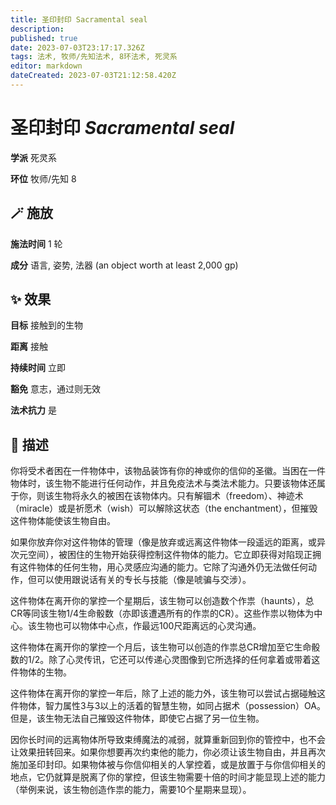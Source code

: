```yaml
---
title: 圣印封印 Sacramental seal
description: 
published: true
date: 2023-07-03T23:17:17.326Z
tags: 法术, 牧师/先知法术, 8环法术, 死灵系
editor: markdown
dateCreated: 2023-07-03T21:12:58.420Z
---
```


# **圣印封印** *Sacramental seal*

**学派** 死灵系 

**环位** 牧师/先知 8

## 🪄 施放

**施法时间** 1 轮

**成分** 语言, 姿势, 法器 (an object worth at least 2,000 gp)

## ✨ 效果 

**目标** 接触到的生物 

**距离** 接触  

**持续时间** 立即 

**豁免** 意志，通过则无效

**法术抗力** 是

## 📖 描述

你将受术者困在一件物体中，该物品装饰有你的神或你的信仰的圣徽。当困在一件物体时，该生物不能进行任何动作，并且免疫法术与类法术能力。只要该物体还属于你，则该生物将永久的被困在该物体内。只有解锢术（freedom）、神迹术（miracle）或是祈愿术（wish）可以解除这状态（the enchantment），但摧毁这件物体能使该生物自由。

如果你放弃你对这件物体的管理（像是放弃或远离这件物体一段遥远的距离，或异次元空间），被困住的生物开始获得控制这件物体的能力。它立即获得对陷现正拥有这件物体的任何生物，用心灵感应沟通的能力。它除了沟通外仍无法做任何动作，但可以使用跟说话有关的专长与技能（像是唬骗与交涉）。

这件物体在离开你的掌控一个星期后，该生物可以创造数个作祟（haunts），总CR等同该生物1/4生命骰数（亦即该遭遇所有的作祟的CR）。这些作祟以物体为中心。该生物也可以物体中心点，作最远100尺距离远的心灵沟通。

这件物体在离开你的掌控一个月后，该生物可以创造的作祟总CR增加至它生命骰数的1/2。除了心灵传讯，它还可以传递心灵图像到它所选择的任何拿着或带着这件物体的生物。

这件物体在离开你的掌控一年后，除了上述的能力外，该生物可以尝试占据碰触这件物体，智力属性3与3以上的活着的智慧生物，如同占据术（possession）OA。但是，该生物无法自己摧毁这件物体，即使它占据了另一位生物。

因你长时间的远离物体所导致束缚魔法的减弱，就算重新回到你的管控中，也不会让效果扭转回来。如果你想要再次约束他的能力，你必须让该生物自由，并且再次施加圣印封印。如果物体被与你信仰相关的人掌控着，或是放置于与你信仰相关的地点，它仍就算是脱离了你的掌控，但该生物需要十倍的时间才能显现上述的能力（举例来说，该生物创造作祟的能力，需要10个星期来显现）。
    